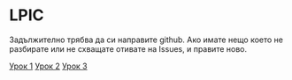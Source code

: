 # LPIC

Задължително трябва да си направите github.
Ако имате нещо което не разбирате или не схващате отивате на Issues, и правите ново.


[Урок 1](../master/lesson1/1-Intro.pdf)
[Урок 2](../master/lesson2/CommandLine%26FSH.pdf)
[Урок 3](/master/lesson3.4/Permissions%20and%20other%20stuff.pdf)

